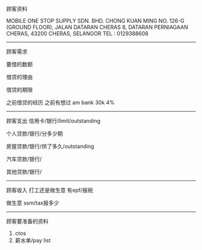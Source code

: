 顾客资料

MOBILE ONE STOP SUPPLY SDN. BHD. CHONG KUAN MING NO. 126-G (GROUND FLOOR), JALAN DATARAN CHERAS 8, DATARAN PERNIAGAAN CHERAS, 43200 CHERAS, SELANGOR TEL : 0129388608

-----------------
顾客需求


要借的数额

借贷的理由

借贷的期限

之前借贷的经历
之前有想过
am bank 30k 4%

--------------
顾客支出
信用卡/银行/limit/outstanding


个人贷款/银行/分多少期

房屋贷款/银行/供了多久/outstanding

汽车贷款/银行/


其他贷款/银行/

-----------
顾客收入
打工还是做生意
有epf/报税

做生意 ssm/tax报多少

-------
顾客要准备的资料
1. ctos
2. 薪水单/pay list




